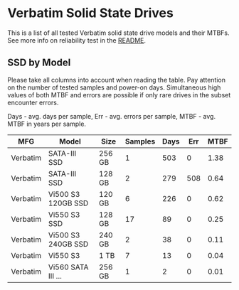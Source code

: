 Verbatim Solid State Drives
===========================

This is a list of all tested Verbatim solid state drive models and their MTBFs. See
more info on reliability test in the [README](https://github.com/linuxhw/SMART).

SSD by Model
------------

Please take all columns into account when reading the table. Pay attention on the
number of tested samples and power-on days. Simultaneous high values of both MTBF
and errors are possible if only rare drives in the subset encounter errors.

Days - avg. days per sample,
Err  - avg. errors per sample,
MTBF - avg. MTBF in years per sample.

| MFG       | Model              | Size   | Samples | Days  | Err   | MTBF |
|-----------|--------------------|--------|---------|-------|-------|------|
| Verbatim  | SATA-III SSD       | 256 GB | 1       | 503   | 0     | 1.38   |
| Verbatim  | SATA-III SSD       | 128 GB | 2       | 279   | 508   | 0.64   |
| Verbatim  | Vi500 S3 120GB SSD | 120 GB | 6       | 226   | 0     | 0.62   |
| Verbatim  | Vi550 S3 SSD       | 128 GB | 17      | 89    | 0     | 0.25   |
| Verbatim  | Vi500 S3 240GB SSD | 240 GB | 2       | 38    | 0     | 0.11   |
| Verbatim  | Vi550 S3           | 1 TB   | 7       | 13    | 0     | 0.04   |
| Verbatim  | Vi560 SATA III ... | 256 GB | 1       | 2     | 0     | 0.01   |
